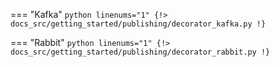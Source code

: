 === "Kafka"
    ```python linenums="1"
    {!> docs_src/getting_started/publishing/decorator_kafka.py !}
    ```

=== "Rabbit"
    ```python linenums="1"
    {!> docs_src/getting_started/publishing/decorator_rabbit.py !}
    ```
